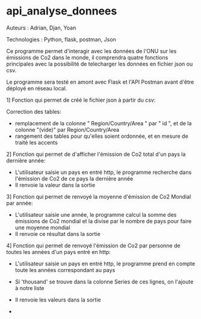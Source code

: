# api_analyse_donnees

Auteurs : Adrian, Djan, Yoan

Technologies : Python, flask, postman, Json

Ce programme permet d'interagir avec les données de l'ONU sur les émissions de Co2 dans le monde, il comprendra quatre fonctions 
principales avec la possibilité de telecharger les données en fichier json ou csv.

Le programme sera testé en amont avec Flask et l'API Postman avant d'être déployé en réseau local.

1] Fonction qui permet de créé le fichier json à partir du csv:

Correction des tables:
- remplacement de la colonne " Region/Country/Area " par " id ", et de la colonne "(vide)" par Region/Country/Area 
- rangement des tables pour qu'elles soient ordonnée, et en mesure de traité les accents

2] Fonction qui permet de d'afficher l'émission de Co2 total d'un pays la dernière année:

- L'utilisateur saisie un pays en entré http, le programme recherche dans l'émission de Co2 de ce pays la dernière année
- Il renvoie la valeur dans la sortie

3] Fonction qui permet de renvoyé la moyenne d'émission de Co2 Mondial par année:

- L'utilisateur saisie une année, le programme calcul la somme des émissions de Co2 mondial et la divise par le nombre
  de pays pour faire une moyenne mondial
- Il renvoie ce résultat dans la sortie 
  
4] Fonction qui permet de renvoyé l'émission de Co2 par personne de toutes les années d'un pays entré en http:

- L'utilisateur saisie un pays en entré http, le programme prend en compte toute les années correspondant au pays 
- Si 'thousand' se trouve dans la colonne Series de ces lignes, on l'ajoute à notre liste 
- Il renvoie les valeurs dans la sortie 

- 








